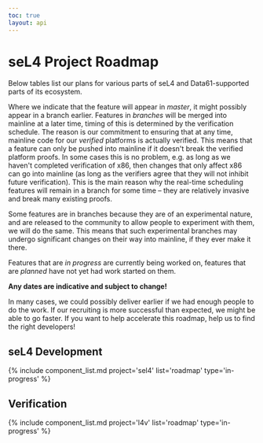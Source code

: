 ```yaml
---
toc: true
layout: api
---
```


# seL4 Project Roadmap

Below tables list our plans for various parts of seL4 and Data61-supported parts of its ecosystem.


Where we indicate that the feature will appear in <em>master</em>, it might possibly appear in a branch earlier.  Features in <em>branches</em> will be merged into mainline at a later time, timing of this is determined by the verification schedule. The reason is our commitment to ensuring that at any time, mainline code for our <em>verified</em> platforms is actually verified. This means that a feature can only be pushed into mainline if it doesn't break the verified platform proofs. In some cases this is no problem, e.g. as long as we haven't completed verification of x86, then changes that only affect x86 can go into mainline (as long as the verifiers agree that they will not inhibit future verification). This is the main reason why the real-time scheduling features will remain in a branch for some time &ndash; they are relatively invasive and break many existing proofs.

Some features are in branches because they are of an experimental nature, and are released to the community to allow people to experiment with them, we will do the same. This means that such experimental branches may undergo significant changes on their way into mainline, if they ever make it there.

Features that are <em>in progress</em> are currently being worked on, features that are <em>planned</em> have not yet had work started on them.

**Any dates are indicative and subject to change!**

In many cases, we could possibly deliver earlier if we had enough people to do the work. If our recruiting is more successful than expected, we might be able to go faster. If you want to help accelerate this roadmap, help us to find the right developers!

## seL4 Development

{% include component_list.md project='sel4' list='roadmap' type='in-progress' %}


## Verification

{% include component_list.md project='l4v' list='roadmap' type='in-progress' %}
